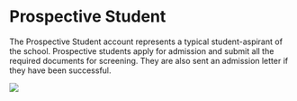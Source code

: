 # Prospective Student

The Prospective Student account represents a typical student-aspirant of the school. Prospective students apply for admission and submit all the required documents for screening. They are also sent an admission letter if they have been successful.

![](/images/prospectives.png)
